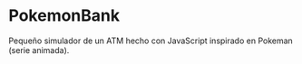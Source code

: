 # PokemonBank
Pequeño simulador de un ATM hecho con JavaScript inspirado en Pokeman (serie animada).

